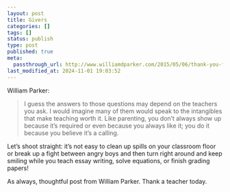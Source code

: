```yaml
---
layout: post
title: Givers
categories: []
tags: []
status: publish
type: post
published: true
meta:
  passthrough_url: http://www.williamdparker.com/2015/05/06/thank-you-for-being-givers/
last_modified_at: 2024-11-01 19:03:52
---
```


William Parker:


>I guess the answers to those questions may depend on the teachers you ask. I would imagine many of them would speak to the intangibles that make teaching worth it. Like parenting, you don’t always show up because it’s required or even because you always like it; you do it because you believe it’s a calling.
  
  
Let’s shoot straight: it’s not easy to clean up spills on your classroom floor or break up a fight between angry boys and then turn right around and keep smiling while you teach essay writing, solve equations, or finish grading papers!



As always, thoughtful post from William Parker. Thank a teacher today.
